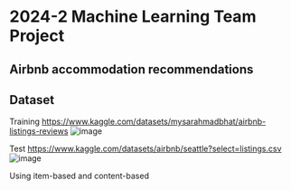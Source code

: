 # 2024-2 Machine Learning Team Project
## Airbnb accommodation recommendations

## Dataset
Training 
https://www.kaggle.com/datasets/mysarahmadbhat/airbnb-listings-reviews
![image](https://github.com/user-attachments/assets/6a7cff7d-74ff-4aef-854e-73cab77a6852)

Test
https://www.kaggle.com/datasets/airbnb/seattle?select=listings.csv
![image](https://github.com/user-attachments/assets/3fdf5ea3-13c8-44dd-bf5d-1eb6a10d4834)


Using item-based and content-based
